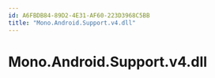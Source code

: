 ```yaml
---
id: A6FBDB84-89D2-4E31-AF60-223D3968C5BB
title: "Mono.Android.Support.v4.dll"
---
```


<a name="Mono.Android.Support.v4.dll" class="injected"></a>


# Mono.Android.Support.v4.dll
